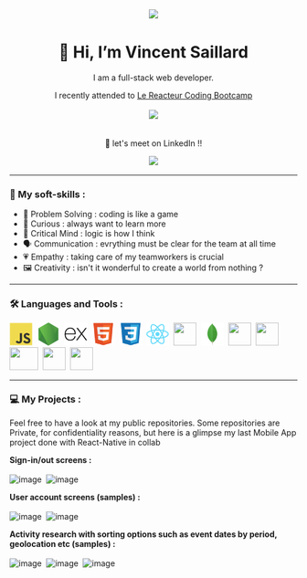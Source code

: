 <div id="header" align="center">
  <img src="https://media.giphy.com/media/wLNuW1tCKRiPmDV5Y4/giphy.gif" width="300"/>
  <h1>👋 Hi, I’m Vincent Saillard</h1>
  <p>I am a full-stack web developer.</p>
  <span>I recently attended to </span><a href="https://www.lereacteur.io/" target="_blank">Le Reacteur Coding Bootcamp</a>
  <br/>
  <br/>
  <a href="https://www.lereacteur.io/" target="_blank"><img src="https://www.lereacteur.io/images/lereacteur_rond_violet.png" width="50"/></a>
  <br/>
  <br/>
  <div id="linkedin">
    <p>🤝 let's meet on LinkedIn !!<p></p>
    <a href="https://www.linkedin.com/in/vincent-saillard-096255a7/" target="_blank">
      <img src="https://img.shields.io/badge/LinkedIn-blue?logo=linkedin&logoColor=white&style=for-the-badge" width="200"/>
    </a>
  </div>
  
</div>

---

### 💪 My soft-skills :
- 🧩 Problem Solving : coding is like a game
- 👀 Curious : always want to learn more
- 🧠 Critical Mind : logic is how I think
- 🗣️ Communication : evrything must be clear for the team at all time
- 💗 Empathy : taking care of my teamworkers is crucial
- 🖼️ Creativity : isn't it wonderful to create a world from nothing ?

---

### 🛠️ Languages and Tools :
<div id="logos">
  <img src="https://github.com/devicons/devicon/blob/master/icons/javascript/javascript-original.svg" width="40" height="40"/>&nbsp;
  <img src="https://github.com/devicons/devicon/blob/master/icons/nodejs/nodejs-original.svg" width="40" height="40"/>&nbsp;
  <img src="https://github.com/devicons/devicon/blob/master/icons/express/express-original.svg" width="40" height="40"/>&nbsp;
  <img src="https://github.com/devicons/devicon/blob/master/icons/html5/html5-original.svg" width="40" height="40"/>&nbsp;
  <img src="https://github.com/devicons/devicon/blob/master/icons/css3/css3-original.svg" width="40" height="40"/>&nbsp;
  <img src="https://github.com/devicons/devicon/blob/master/icons/react/react-original.svg" width="40" height="40"/>&nbsp;
  <img src="https://upload.wikimedia.org/wikipedia/commons/thumb/2/2f/Google_Apps_Script.svg/1200px-Google_Apps_Script.svg.png" width="40" height="40"/>&nbsp;
  <img src="https://github.com/devicons/devicon/blob/master/icons/mongodb/mongodb-original.svg" width="40" height="40"/>&nbsp;
  <img src="https://static-00.iconduck.com/assets.00/postman-icon-497x512-beb7sy75.png" width="40" height="40"/>&nbsp;
  <img src="https://upload.wikimedia.org/wikipedia/commons/thumb/9/9a/Visual_Studio_Code_1.35_icon.svg/2048px-Visual_Studio_Code_1.35_icon.svg.png" width="40" height="40"/>&nbsp;
  <img src="https://europe1.discourse-cdn.com/business20/uploads/forest/original/2X/5/5082a340a4f666fee76b8f818dbbc230ceb92153.png" width="50" height="40"/>&nbsp;
  <img src="https://pbs.twimg.com/profile_images/1260194537001103361/grioVrbA_400x400.png" width="40" height="40"/>&nbsp;
  <img src="https://cdn.iconscout.com/icon/free/png-256/free-netlify-3629537-3032320.png" width="40" height="40"/>&nbsp;
</div>

---

### 💻 My Projects :

Feel free to have a look at my public repositories. 
Some repositories are Private, for confidentiality reasons, but here is a glimpse my last Mobile App project done with React-Native in collab

**Sign-in/out screens :**
<br/><br/>
<img width="119" alt="image" src="https://github.com/Vincent-Saillard/Vincent-Saillard/assets/144067650/6a5bfc2e-1771-4b39-a75a-2cbc5268c85d">&nbsp;
<img width="119" alt="image" src="https://github.com/Vincent-Saillard/Vincent-Saillard/assets/144067650/cfd86fb1-5fd8-4439-a624-d8f0b42297e2">

**User account screens (samples) :**
<br/><br/>
<img width="119" alt="image" src="https://github.com/Vincent-Saillard/Vincent-Saillard/assets/144067650/8ff4065f-d59b-445f-8297-5291c6ef2a90">&nbsp;
<img width="119" alt="image" src="https://github.com/Vincent-Saillard/Vincent-Saillard/assets/144067650/c81d61fa-ca34-4573-adbe-0be89072f841">

**Activity research with sorting options such as event dates by period, geolocation etc (samples) :**
<br/><br/>
<img width="119" alt="image" src="https://github.com/Vincent-Saillard/Vincent-Saillard/assets/144067650/3269ccd8-9075-4418-824c-16f33a98093c">&nbsp;
<img width="119" alt="image" src="https://github.com/Vincent-Saillard/Vincent-Saillard/assets/144067650/9ed83415-1580-4762-a9c3-3e55da110a94">&nbsp;
<img width="118" alt="image" src="https://github.com/Vincent-Saillard/Vincent-Saillard/assets/144067650/8d6e8286-c4bf-4c0c-b6b5-d85b2c849444">



<!---
Vincent-Saillard/Vincent-Saillard is a ✨ special ✨ repository because its `README.md` (this file) appears on your GitHub profile.
You can click the Preview link to take a look at your changes.
--->
